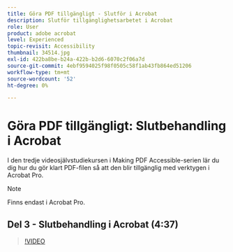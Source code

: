 ```yaml
---
title: Göra PDF tillgängligt - Slutför i Acrobat
description: Slutför tillgänglighetsarbetet i Acrobat
role: User
product: adobe acrobat
level: Experienced
topic-revisit: Accessibility
thumbnail: 34514.jpg
exl-id: 422ba8be-b24a-422b-b2d6-6070c2f06a7d
source-git-commit: 4ebf9594025f98f0505c58f1ab43fb864ed51206
workflow-type: tm+mt
source-wordcount: '52'
ht-degree: 0%

---
```


# Göra PDF tillgängligt: Slutbehandling i Acrobat

I den tredje videosjälvstudiekursen i Making PDF Accessible-serien lär du dig hur du gör klart PDF-filen så att den blir tillgänglig med verktygen i Acrobat Pro.

>[!NOTE]
>
>Finns endast i Acrobat Pro.

## Del 3 - Slutbehandling i Acrobat (4:37)

>[!VIDEO](https://video.tv.adobe.com/v/34514?quality=12&learn=on&hidetitle=true)
